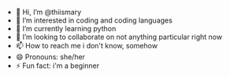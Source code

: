 - 👋 Hi, I’m @thiismary
- 👀 I’m interested in coding and coding languages
- 🌱 I’m currently learning python
- 💞️ I’m looking to collaborate on not anything particular right now
- 📫 How to reach me i don't know, somehow
- 😄 Pronouns: she/her
- ⚡ Fun fact: i'm a beginner

<!---
thiismary/thiismary is a ✨ special ✨ repository because its `README.md` (this file) appears on your GitHub profile.
You can click the Preview link to take a look at your changes.
--->

